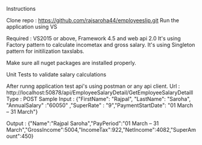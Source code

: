 ﻿Instructions

Clone repo : https://github.com/rajsaroha44/employeeslip.git
Run the application using VS

Required :
VS2015 or above, Framework 4.5 and web api 2.0
It's using Factory pattern to calculate incometax and gross salary.
It's using Singleton pattern for initilization taxslabs.

Make sure all nuget packages are installed properly.

Unit Tests to validate salary calculations

After runng application test api's using postman or any api client.
Url : http://localhost:50878/api/EmployeeSalaryDetail/GetEmployeeSalaryDetaill
Type : POST
Sample Input : 
{"FirstName": "Rajpal", "LastName": "Saroha", "AnnualSalary" :"60050" ,"SuperRate" : "9","PaymentStartDate": "01 March – 31 March"}

Output : 
{"Name":"Rajpal Saroha","PayPeriod":"01 March – 31 March","GrossIncome":5004,"IncomeTax":922,"NetIncome":4082,"SuperAmount":450}